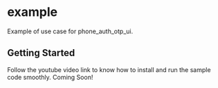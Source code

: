 # example

Example of use case for phone_auth_otp_ui.

## Getting Started

Follow the youtube video link to know how to install and run the sample code smoothly. Coming Soon!
